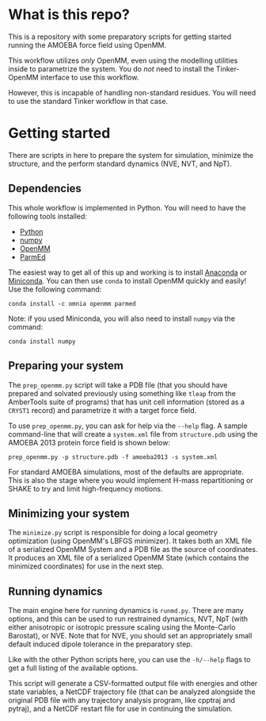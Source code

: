 What is this repo?
==================

This is a repository with some preparatory scripts for getting started running
the AMOEBA force field using OpenMM.

This workflow utilizes *only* OpenMM, even using the modelling utilities inside
to parametrize the system. You do *not* need to install the Tinker-OpenMM
interface to use this workflow.

However, this is incapable of handling non-standard residues. You will need to
use the standard Tinker workflow in that case.

Getting started
===============

There are scripts in here to prepare the system for simulation, minimize the
structure, and the perform standard dynamics (NVE, NVT, and NpT).

Dependencies
------------

This whole workflow is implemented in Python. You will need to have the
following tools installed:

- [Python](https://www.python.org)
- [numpy](http://www.numpy.org/)
- [OpenMM](http://openmm.org/)
- [ParmEd](http://parmed.github.io/ParmEd/html/index.html)

The easiest way to get all of this up and working is to install
[Anaconda](https://www.continuum.io/downloads) or
[Miniconda](http://conda.pydata.org/miniconda.html). You can then use ``conda``
to install OpenMM quickly and easily! Use the following command:

```
conda install -c omnia openmm parmed
```

Note: if you used Miniconda, you will also need to install ``numpy`` via the
command:

```
conda install numpy
```

Preparing your system
---------------------

The ``prep_openmm.py`` script will take a PDB file (that you should have
prepared and solvated previously using something like ``tleap`` from the
AmberTools suite of programs) that has unit cell information (stored as a
``CRYST1`` record) and parametrize it with a target force field.

To use ``prep_openmm.py``, you can ask for help via the ``--help`` flag. A
sample command-line that will create a ``system.xml`` file from
``structure.pdb`` using the AMOEBA 2013 protein force field is shown below:


```
prep_openmm.py -p structure.pdb -f amoeba2013 -s system.xml
```

For standard AMOEBA simulations, most of the defaults are appropriate. This is
also the stage where you would implement H-mass repartitioning or SHAKE to try
and limit high-frequency motions.

Minimizing your system
----------------------

The ``minimize.py`` script is responsible for doing a local geometry
optimization (using OpenMM's LBFGS minimizer). It takes both an XML file of a
serialized OpenMM System and a PDB file as the source of coordinates. It
produces an XML file of a serialized OpenMM State (which contains the minimized
coordinates) for use in the next step.

Running dynamics
----------------

The main engine here for running dynamics is ``runmd.py``. There are many
options, and this can be used to run restrained dynamics, NVT, NpT (with either
anisotropic or isotropic pressure scaling using the Monte-Carlo Barostat), or
NVE. Note that for NVE, you should set an appropriately small default induced
dipole tolerance in the preparatory step.

Like with the other Python scripts here, you can use the ``-h/--help`` flags to
get a full listing of the available options.

This script will generate a CSV-formatted output file with energies and other
state variables, a NetCDF trajectory file (that can be analyzed alongside the
original PDB file with any trajectory analysis program, like cpptraj and
pytraj), and a NetCDF restart file for use in continuing the simulation.
